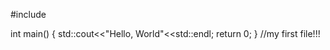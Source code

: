 #include <iostream>

int main()
{
    std::cout<<"Hello, World"<<std::endl;
    return 0;
}
//my first file!!!
